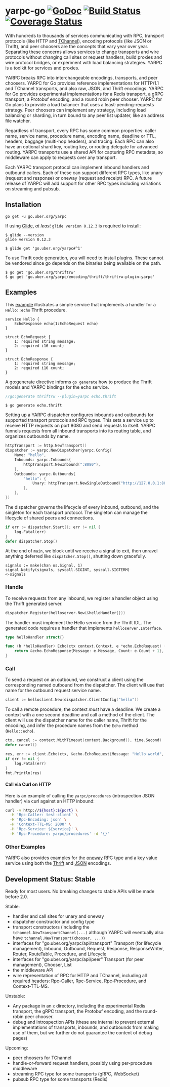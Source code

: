 # yarpc-go [![GoDoc][doc-img]][doc] [![Build Status][ci-img]][ci] [![Coverage Status][cov-img]][cov]

With hundreds to thousands of services communicating with RPC, transport
protocols (like HTTP and [TChannel][]), encoding protocols (like JSON or
Thrift), and peer choosers are the concepts that vary year over year.
Separating these concerns allows services to change transports and wire
protocols without changing call sites or request handlers, build proxies and
wire protocol bridges, or experiment with load balancing strategies.
YARPC is a toolkit for services and proxies.

[TChannel]: https://github.com/uber/tchannel

YARPC breaks RPC into interchangeable encodings, transports, and peer
choosers.
YARPC for Go provides reference implementations for HTTP/1.1 and TChannel
transports, and also raw, JSON, and Thrift encodings.
YARPC for Go provides experimental implementations for a Redis transport, a
gRPC transport, a Protobuf encoding, and a round robin peer chooser.
YARPC for Go plans to provide a load balancer that uses
a least-pending-requests strategy.
Peer choosers can implement any strategy, including load balancing or sharding,
in turn bound to any peer list updater, like an address file watcher.

Regardless of transport, every RPC has some common properties: caller name,
service name, procedure name, encoding name, deadline or TTL, headers, baggage
(multi-hop headers), and tracing.
Each RPC can also have an optional shard key, routing key, or routing delegate
for advanced routing.
YARPC transports use a shared API for capturing RPC metadata, so middleware can
apply to requests over any transport.

Each YARPC transport protocol can implement inbound handlers and outbound
callers. Each of these can support different RPC types, like unary (request and
response) or oneway (request and receipt) RPC. A future release of YARPC will
add support for other RPC types including variations on streaming and pubsub.


## Installation

```
go get -u go.uber.org/yarpc
```

If using [Glide](https://github.com/Masterminds/glide), *at least* `glide
version 0.12.3` is required to install:

```
$ glide --version
glide version 0.12.3

$ glide get 'go.uber.org/yarpc#^1'
```

To use Thrift code generation, you will need to install plugins.
These cannot be vendored since go depends on the binaries being available on
the path.

```
$ go get 'go.uber.org/thriftrw'
$ go get 'go.uber.org/yarpc/encoding/thrift/thriftrw-plugin-yarpc'
```


## Examples

This [example][hello] illustrates a simple service that implements a handler
for a `Hello::echo` Thrift procedure.

```thrift
service Hello {
    EchoResponse echo(1:EchoRequest echo)
}

struct EchoRequest {
    1: required string message;
    2: required i16 count;
}

struct EchoResponse {
    1: required string message;
    2: required i16 count;
}
```

A go:generate directive informs `go generate` how to produce the Thrift models
and YARPC bindings for the echo service.

```go
//go:generate thriftrw --plugin=yarpc echo.thrift
```

```
$ go generate echo.thrift
```

Setting up a YARPC dispatcher configures inbounds and outbounds for supported
transport protocols and RPC types.
This sets a service up to receive HTTP requests on port 8080 and send requests
to itself.
YARPC funnels requests from all inbound transports into its routing table, and
organizes outbounds by name.

```go
httpTransport := http.NewTransport()
dispatcher := yarpc.NewDispatcher(yarpc.Config{
    Name: "hello",
    Inbounds: yarpc.Inbounds{
        httpTransport.NewInbound(":8080"),
    },
    Outbounds: yarpc.Outbounds{
        "hello": {
            Unary: httpTransport.NewSingleOutbound("http://127.0.0.1:8080"),
        },
    },
})
```

The dispatcher governs the lifecycle of every inbound, outbound, and the
singleton for each transport protocol.
The singleton can manage the lifecycle of shared peers and connections.

```go
if err := dispatcher.Start(); err != nil {
    log.Fatal(err)
}
defer dispatcher.Stop()
```

At the end of `main`, we block until we receive a signal to exit, then unravel
anything deferred like `dispatcher.Stop()`, shutting down gracefully.

```
signals := make(chan os.Signal, 1)
signal.Notify(signals, syscall.SIGINT, syscall.SIGTERM)
<-signals
```

### Handle

To receive requests from any inbound, we register a handler object using the
Thrift generated server.

```go
dispatcher.Register(helloserver.New(&helloHandler{}))
```

The handler must implement the Hello service from the Thrift IDL.
The generated code requires a handler that implements `helloserver.Interface`.

```go
type helloHandler struct{}

func (h *helloHandler) Echo(ctx context.Context, e *echo.EchoRequest) (*echo.EchoResponse, error) {
	return &echo.EchoResponse{Message: e.Message, Count: e.Count + 1}, nil
}
```

### Call

To send a request on an outbound, we construct a client using the corresponding
named outbound from the dispatcher.
The client will use that name for the outbound request service name.

```go
client := helloclient.New(dispatcher.ClientConfig("hello"))
```

To call a remote procedure, the context *must* have a deadline.
We create a context with a one second deadline and call a method of the client.
The client will use the dispatcher name for the caller name, Thrift for the
encoding, and infer the procedure names from the `Echo` method (`Hello::echo`).

```go
ctx, cancel := context.WithTimeout(context.Background(), time.Second)
defer cancel()

res, err := client.Echo(ctx, &echo.EchoRequest{Message: "Hello world", Count: 1})
if err != nil {
    log.Fatal(err)
}
fmt.Println(res)
```

#### Call via Curl on HTTP

Here is an example of calling the `yarpc/procedures` (introspection JSON handler) via curl against an HTTP inbound:

```sh
curl -v http://${host}:${port} \
  -H 'Rpc-Caller: test-client' \
  -H 'Rpc-Encoding: json' \
  -H 'Context-TTL-MS: 2000' \
  -H 'Rpc-Service: ${service}' \
  -H 'Rpc-Procedure: yarpc/procedures' -d '{}'
```

### Other Examples

YARPC also provides examples for the [oneway][] RPC type and a key value
service using both the [Thrift][thrift-keyvalue] and [JSON][json-keyvalue]
encodings.

[hello]: https://github.com/yarpc/yarpc-go/tree/master/internal/examples/thrift-hello
[oneway]: https://github.com/yarpc/yarpc-go/tree/master/internal/examples/thrift-oneway
[thrift-keyvalue]: https://github.com/yarpc/yarpc-go/tree/master/internal/examples/thrift-keyvalue
[json-keyvalue]: https://github.com/yarpc/yarpc-go/tree/master/internal/examples/json-keyvalue

<!--
TODO
- headers
- tracing
- baggage
- middleware
- oneway
- custom encoding
- custom transport
- routing key
- routing delegate (route by tenancy baggage)
- handle-or-forward (route by shard key)
- transport bridge (http to tchannel)
- custom peer chooser-list (sharding)
- custom peer chooser-list (round robin for example)
- custom peer list updater (dns srv records)
-->

## Development Status: Stable

Ready for most users. No breaking changes to stable APIs will be made before
2.0.

Stable:
- handler and call sites for unary and oneway
- dispatcher constructor and config type
- transport constructors (including the `tchannel.NewTransportChannel(...)`
  although YARPC will eventually also have `tchannel.NewTransport(chooser,
  ...)`)
- interfaces for "go.uber.org/yarpc/api/transport" Transport (for lifecycle
  management), Inbound, Outbound, Request, Response, ResponseWriter, Router,
  RouteTable, Procedure, and Lifecycle
- interfaces for "go.uber.org/yarpc/api/peer" Transport (for peer management),
  Chooser, List
- the middleware API
- wire representation of RPC for HTTP and TChannel, including all required
  headers: Rpc-Caller, Rpc-Service, Rpc-Procedure, and Context-TTL-MS.

Unstable:
- Any package in an `x` directory, including the experimental Redis transport,
  the gRPC transport, the Protobuf encoding, and the round-robin peer chooser.
- debug and introspection APIs (these are internal to prevent external
  implementations of transports, inbounds, and outbounds from making use of
  them, but we further do not guarantee the content of debug pages)

Upcoming:
- peer choosers for TChannel
- handle-or-forward request handlers, possibly using per-procedure middleware
- streaming RPC type for some transports (gRPC, WebSocket)
- pubsub RPC type for some transports (Redis)

[doc-img]: https://godoc.org/go.uber.org/yarpc?status.svg
[doc]: https://godoc.org/go.uber.org/yarpc
[ci-img]: https://travis-ci.org/yarpc/yarpc-go.svg?branch=master
[cov-img]: https://codecov.io/gh/yarpc/yarpc-go/branch/dev/graph/badge.svg?flag=main
[ci]: https://travis-ci.org/yarpc/yarpc-go
[cov]: https://codecov.io/gh/yarpc/yarpc-go
